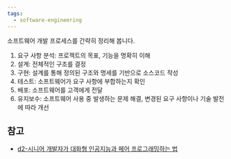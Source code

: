 ```yaml
---
tags:
  - software-engineering
---
```

소프트웨어 개발 프로세스를 간략히 정리해 봅니다.

1. 요구 사항 분석: 프로젝트의 목표, 기능을 명확히 이해
2. 설계: 전체적인 구조를 결정
3. 구현: 설계를 통해 정의된 구조와 명세를 기반으로 소스코드 작성
4. 테스트: 소프트웨어가 요구 사항에 부합하는지 확인
5. 배포: 소프트웨어를 고객에게 전달
6. 유지보수: 소프트웨어 사용 중 발생하는 문제 해결, 변경된 요구 사항이나 기술 발전에 따라 개선
## 참고
- [d2-시니어 개발자가 대화형 인공지능과 페어 프로그래밍하는 법](https://d2.naver.com/helloworld/7976382)
